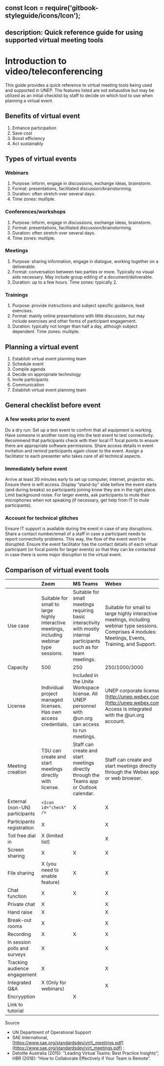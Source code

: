 const Icon = require('gitbook-styleguide/icons/Icon');
---
description: Quick reference guide for using supported virtual meeting tools
---

# Introduction to video/teleconferencing

This guide provides a quick reference to virtual meeting tools being used and supported in UNEP. The features listed are not exhaustive but may be utilized as an initial checklist by staff to decide on which tool to use when planning a virtual event.

## Benefits of virtual event

1. Enhance participation
2. Save cost
3. Boost efficiency
4. Act sustainably

## Types of virtual events

### Webinars

1. Purpose: inform, engage in discussions, exchange ideas, brainstorm. 
2. Format: presentations, facilitated discussion/brainstorming. 
3. Duration: often stretch over several days. 
4. Time zones: multiple.

### Conferences/workshops

1. Purpose: inform, engage in discussions, exchange ideas, brainstorm. 
2. Format: presentations, facilitated discussion/brainstorming. 
3. Duration: often stretch over several days. 
4. Time zones: multiple.

### Meetings

1. Purpose: sharing information, engage in dialogue, working together on a deliverable. 
2. Format: conversation between two parties or more. Typically no visual aids necessary. May include group editing of a document/deliverable. 
3. Duration: up to a few hours. Time zones: typically 2.

### Trainings

1. Purpose: provide instructions and subject specific guidance, lead exercises. 
2. Format: mainly online presentations with little discussion, but may include exercises and other forms of participant engagement. 
3. Duration: typically not longer than half a day, although subject dependent. Time zones: multiple.

## Planning a virtual event

1. Establish virtual event planning team
2. Schedule event
3. Compile agenda
4. Decide on appropriate technology
5. Invite participants
6. Communication
7. Establish virtual event planning team

## General checklist before event

### A few weeks prior to event

Do a dry run: Set up a test event to confirm that all equipment is working. Have someone in another room log into the test event to test connectivity. Recommend that participants check with their local IT focal points to ensure there are appropriate software permissions. Share access details in event invitation and remind participants again closer to the event. Assign a facilitator to each presenter who takes care of all technical aspects.

### Immediately before event

Arrive at least 30 minutes early to set up computer, internet, projector etc. Ensure there is wifi access. Display “stand-by” slide before the event starts \(and during breaks\) so participants joining know they are in the right place. Limit background noise. For larger events, ask participants to mute their microphones when not speaking \(if necessary, get help from IT to mute participants\).

### Account for technical glitches

Ensure IT support is available during the event in case of any disruptions. Share a contact number/email of a staff in case a participant needs to report connectivity problems. This way, the flow of the event won’t be disrupted. Ensure the event facilitator has the contact details of each virtual participant \(or focal points for larger events\) so that they can be contacted in case there is some major disruption to the virtual event.

## Comparison of virtual event tools

|  | Zoom | MS Teams | Webex |
| :--- | :--- | :--- | :--- |
| Use case | Suitable for small to large highly interactive meetings, including webinar type sessions.  | Suitable for small meetings requiring basic interactivity with mostly internal participants such as for team meetings. | Suitable for small to large highly interactive meetings, including webinar type sessions. Comprises 4 modules: Meetings, Events, Training, and Support. |
| Capacity | 500 | 250 | 250/1000/3000 |
| License | Individual  project managed licenses. Has own access credentials. | Included in the Unite Workspace license. All UNEP personnel with @un.org can access to run meetings. | UNEP corporate license. [http://unep.webex.com](http://unep.webex.com) Access is integrated with the @un.org account. |
| Meeting creation | TSU can create and start meetings directly with license. | Staff can create and start meetings directly through the Teams app or Outlook calendar. | Staff can create and start meetings directly through the Webex app or web browser. |
| External \(non-UN\) participants |  `<Icon id="check" />` | X | X |
| Participants registration | X |  | X |
| Toll free dial in | X \(limited list\) |  | X |
| Screen sharing | X | X | X |
| File sharing | X \(you need to enable feature\) | X | X |
| Chat function | X | X | X |
| Private chat | X |  | X |
| Hand raise | X |  | X |
| Break-out rooms | X |  | X |
| Recording | X | X | X |
| In session polls and surveys | X |  | X |
| Tracking audience engagement | X |  | X |
| Integrated Q&A | X \(Only for webinars\) |  | X |
| Encryyption |  | X |  |
| Link to tutorial |  |  |  |

Source

* UN Department of Operational Support
* SAE International, [https://www.sae.org/standardsdev/virt\_meetings.pdf](https://www.sae.org/standardsdev/virt_meetings.pdf) ; 
* Deloitte Australia \(2015\): “Leading Virtual Teams: Best Practice Insights”; HBR \(2018\): “How to Collaborate Effectively if Your Team is Remote”.

